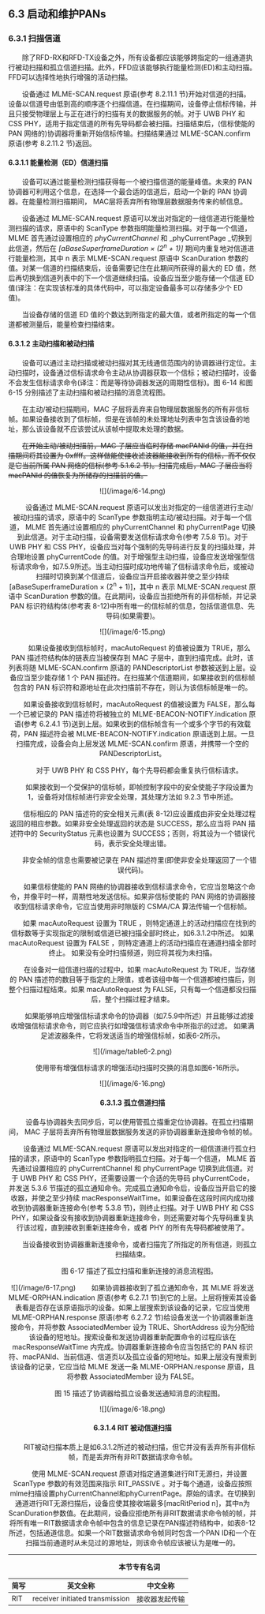 ## 6.3 启动和维护PANs

### 6.3.1 扫描信道
　　除了RFD-RX和RFD-TX设备之外，所有设备都应该能够跨指定的一组通道执行被动扫描和孤立信道扫描。此外，FFD应该能够执行能量检测(ED)和主动扫描。FFD可以选择性地执行增强的活动扫描。

　　设备通过 MLME-SCAN.request 原语(参考 8.2.11.1 节)开始对信道的扫描。设备以信道号由低到高的顺序逐个扫描信道。在扫描期间，设备停止信标传输，并且只接受物理层上与正在进行的扫描有关的数据服务的帧。对于 UWB PHY 和 CSS PHY，适用于指定信道的所有先导码都会被扫描。扫描结束后，(信标使能的 PAN 网络的)协调器将重新开始信标传输。扫描结果通过 MLME-SCAN.confirm 原语(参考 8.2.11.2 节)返回。

#### 6.3.1.1 能量检测（ED）信道扫描
　　设备可以通过能量检测扫描获得每一个被扫描信道的能量峰值。未来的 PAN 协调器可利用这个信息，在选择一个最合适的信道后，启动一个新的 PAN 协调器。在能量检测扫描期间， MAC层将丢弃所有物理层数据服务传来的帧信息。

　　设备通过 MLME-SCAN.request 原语可以发出对指定的一组信道进行能量检测扫描的请求，原语中的 ScanType 参数指明能量检测扫描。对于每一个信道， MLME 首先通过设置相应的 _phyCurrentChannel_ 和 _phyCurrentPage _切换到此信道，然后在 _[aBaseSuperframeDuration × (2<sup>n</sup> + 1)]_ 期间内重复地对信道进行能量检测，其中 n 表示 MLME-SCAN.request 原语中 ScanDuration 参数的值。对某一信道的扫描结束后，设备需要记住在此期间所获得的最大的 ED 值，然后再切换到信道列表中的下一个信道继续扫描。设备应当至少能存储一个信道 ED 值(译注：在实现该标准的具体代码中，可以指定设备最多可以存储多少个 ED 值)。

　　当设备存储的信道 ED 值的个数达到所指定的最大值，或者所指定的每一个信道都被测量后，能量检查扫描结束。

#### 6.3.1.2 主动扫描和被动扫描
　　设备可以通过主动扫描或被动扫描对其无线通信范围内的协调器进行定位。主动扫描时，设备通过信标请求命令主动从协调器获取一个信标；被动扫描时，设备不会发生信标请求命令(译注：而是等待协调器发送的周期性信标)。图 6-14 和图 6-15 分别描述了主动扫描和被动扫描的消息流程图。

　　在主动/被动扫描期间，MAC 子层将丢弃来自物理层数据服务的所有非信标帧。如果设备接收到了信标帧，但是在该帧的未处理地址列表中包含该设备的地址，那么该设备就不应该尝试从该帧中提取未处理的数据。

　　~~在开始主动/被动扫描前，MAC 子层应当临时存储 macPANId 的值，并在扫描期间将其设置为 0xffff。这样做能使接收滤波器能接收到所有的信标，而不仅仅是它当前所属 PAN 网络的信标(参考 5.1.6.2 节)。扫描完成后，MAC 子层应当将 macPANId 的值恢复为所储存的扫描前的值。~~

<div align=center>![](/image/6-14.png)

　　设备通过 MLME-SCAN.request 原语可以发出对指定的一组信道进行主动/被动扫描的请求，原语中的 ScanType 参数指明主动/被动扫描。对于每一个信道， MLME 首先通过设置相应的 phyCurrentChannel 和 phyCurrentPage 切换到此信道。对于主动扫描，设备需要发送信标请求命令(参考 7.5.8 节)。对于 UWB PHY 和 CSS PHY，设备应当对每个强制的先导码进行反复的扫描处理，并合理地设置 phyCurrentCode 的值。对于增强型主动扫描，设备应发送增强型信标请求命令，如7.5.9所述。当主动扫描时成功地传输了信标请求命令后，或被动扫描时切换到某个信道后，设备应当开启接收器并使之至少持续 [aBaseSuperframeDuration × (2<sup>n</sup> + 1)]，其中 n 表示 MLME-SCAN.request 原语中 ScanDuration 参数的值。在此期间，设备应当拒绝所有的非信标帧，并记录 PAN 标识符结构体(参考表 8-12)中所有唯一的信标帧的信息，包括信道信息、先导码(如果需要)。

<div align=center>![](/image/6-15.png)

　　如果设备接收到信标帧时，macAutoRequest 的值被设置为 TRUE，那么 PAN 描述符结构体的链表应当被保存到 MAC 子层中，直到扫描完成。此时，该列表将随 MLME-SCAN.confirm 原语的 PANDescriptorList 参数被送到上层。设备应当至少能存储 1 个 PAN 描述符。在扫描某个信道期间，如果接收到的信标帧包含的 PAN 标识符和源地址在此次扫描前不存在，则认为该信标帧是唯一的。

　　如果设备接收到信标帧时，macAutoRequest 的值被设置为 FALSE，那么每一个已被记录的 PAN 描述符将被独立的 MLME-BEACON-NOTIFY.indication 原语(参考 6.2.4.1 节)送到上层。如果收到的信标帧含有一个或多个字节的有效载荷，PAN 描述符会被 MLME-BEACON-NOTIFY.indication 原语送到上层。一旦扫描完成，设备会向上层发送 MLME-SCAN.confirm 原语，并携带一个空的 PANDescriptorList。

　　对于 UWB PHY 和 CSS PHY，每个先导码都会重复执行信标请求。

　　如果接收到一个受保护的信标帧，即帧控制字段中的安全使能子字段设置为 1，设备将对信标帧进行非安全处理，其处理方法如 9.2.3 节中所述。

　　信标相应的 PAN 描述符的安全相关元素(表 8-12)应设置成由非安全处理过程返回的相应参数。如果非安全处理返回的状态是 SUCCESS，那么应当将 PAN 描述符中的 SecurityStatus 元素也设置为 SUCCESS；否则，将其设为一个错误代码，表示安全处理出错。

　　非安全帧的信息也需要被记录在 PAN 描述符里(即使非安全处理返回了一个错误代码)。

　　如果信标使能的 PAN 网络的协调器接收到信标请求命令，它应当忽略这个命令，并像平时一样，周期性地发送信标。如果非信标使能的 PAN 网络的协调器接收到信标请求命令，它应当使用非时隙版的 CSMA/CA 算法传输一个信标帧。

　　如果 macAutoRequest 设置为 TRUE ，则特定通道上的活动扫描应在找到的信标数等于实现指定的限制或信道已被扫描全部时终止，如6.3.1.2中所述。 如果 macAutoRequest 设置为 FALSE ，则特定通道上的活动扫描应在通道扫描全部时终止。 如果没有全时扫描频道，则应将其视为未扫描。

　　在设备对一组信道扫描的过程中，如果 macAutoRequest 为 TRUE，当存储的 PAN 描述符的数目等于指定的上限值，或者该组中每一个信道都被扫描后，则整个扫描过程结束。如果 macAutoRequest 为 FALSE，只有每一个信道都没扫描后，整个扫描过程才结束。

　　如果能够响应增强信标请求命令的协调器（如7.5.9中所述）并且能够过滤接收增强信标请求命令，则它应执行如增强信标请求命令中所指示的过滤。 如果满足滤波器条件，它将发送适当的增强信标帧，如表6-2所示。

<div align=center>![](/image/table6-2.png)

　　使用带有增强信标请求的增强活动扫描时交换的消息如图6-16所示。

<div align=center>![](/image/6-16.png)

#### 6.3.1.3 孤立信道扫描
　　设备与协调器失去同步后，可以使用管孤立描重定位协调器。在孤立扫描期间， MAC 子层将丢弃所有物理层数据服务发送的非协调器重新连接命令帧的帧。

　　设备通过 MLME-SCAN.request 原语可以发出对指定的一组信道进行孤立扫描的请求，原语中的 ScanType 参数指明孤立扫描。对于每一个信道， MLME 首先通过设置相应的 phyCurrentChannel 和 phyCurrentPage 切换到此信道。对于 UWB PHY 和 CSS PHY，还需要设置一个合适的先导码 phyCurrentCode，并发送 5.3.6 节描述的孤立通知命令。完成孤立通知命令后，设备应当开启它的接收器，并使之至少持续 macResponseWaitTime。如果设备在这段时间内成功接收到协调器重新连接命令(参考 5.3.8 节)，则终止扫描。对于 UWB PHY 和 CSS PHY，如果设备没有接收到协调器重新连接命令，则还需要对每个先导码重复执行该过程，直到接收到重新连接命令，或者 PHY 的所有先导码都被使用了。

　　当设备接收到协调器重新连接命令，或者扫描完了所指定的所有信道，则孤立扫描结束。

　　图 6-17 描述了孤立扫描和重新连接的消息流程图。

<div align=center>![](/image/6-17.png)
　　如果协调器接收到了孤立通知命令，其 MLME 将发送 MLME-ORPHAN.indication 原语(参考 6.2.7.1 节)到它的上层。上层将搜索其设备表看是否存在该原语指示的设备。如果上层搜索到该设备的记录，它应当使用 MLME-ORPHAN.response 原语(参考 6.2.7.2 节)给设备发送一个协调器重新连接命令，并将参数 AssociatedMember 设为 TRUE、ShortAddress 设为分配给该设备的短地址。搜索设备和发送协调器重新配置命令的过程应该在macResponseWaitTime 内完成。协调器重新连接命令应当包括它的 PAN 标识符、macPANId、当前信道、信道页以及孤立设备的短地址。如果上层没有搜索到该设备的记录，它应当给 MLME 发送一条 MLME-ORPHAN.response 原语，且将参数 AssociatedMember 设为 FALSE。

　　图 15 描述了协调器给孤立设备发送通知消息的流程图。
<div align=center>![](/image/6-18.png)

#### 6.3.1.4 RIT 被动信道扫描
　　RIT被动扫描本质上是如6.3.1.2所述的被动扫描，但它并没有丢弃所有非信标帧，而是丢弃所有非RIT数据请求命令帧。

　　使用 MLME-SCAN.request 原语对指定通道集进行RIT无源扫，并设置 ScanType 参数的有效范围来指示 RIT_PASSIVE 。对于每个通道，设备应按照mlme扫描设置phyCurrentChannel和phyCurrentPage。原始的请求。在切换到通道进行RIT无源扫描后，设备应使其接收端最多[macRitPeriod n]，其中n为ScanDuration参数值。在此期间，设备应拒绝所有非RIT数据请求命令帧的帧，并将所有唯一RIT数据请求命令帧中包含的信息记录在PAN描述符结构中，如表8-12所述，包括通道信息。如果一个RIT数据请求命令帧同时包含一个PAN ID和一个在扫描当前通道时从未见过的源地址，则该命令帧应该被认为是唯一的。

---

　　**本节专有名词**

 简写 | 英文全称 | 中文全称
 ---- | ---- | ----
 RIT | receiver initiated transmission | 接收器发起传输 

